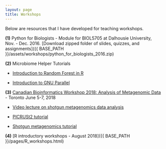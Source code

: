 ```yaml
---
layout: page
title: Workshops
---
```


Below are resources that I have developed for teaching workshops.

**(1)** Python for Biologists - Module for BIOL5705 at Dalhousie University, Nov. - Dec. 2016. [Download zipped folder of slides, quizzes, and assignments]({{ BASE_PATH }}/assets/workshops/python_for_biologists_2016.zip)

**(2)** Microbiome Helper Tutorials
* [Introduction to Random Forest in R](https://github.com/LangilleLab/microbiome_helper/wiki/Random-Forest-Tutorial)  

* [Introduction to GNU Parallel](https://github.com/LangilleLab/microbiome_helper/wiki/Quick-Introduction-to-GNU-Parallel)  

**(3)** [Canadian Bioinformatics Workshop 2018: Analysis of Metagenomic Data](https://github.com/bioinformaticsdotca/Metagenomics_2018/blob/master/main_metagenomics.md) - Toronto June 5-7, 2018  
     
* [Video lecture on shotgun metagenomics data analysis](https://www.youtube.com/watch?v=O3Gek4BkR-A&list=PL3izGL6oi0S_mH1C79CQNjVgCZy56WFoq&index=4)   
    
* [PICRUSt2 tutorial](https://github.com/LangilleLab/microbiome_helper/wiki/CBW-2018-PICRUSt2-Tutorial)    
    
* [Shotgun metagenomics tutorial](https://github.com/LangilleLab/microbiome_helper/wiki/CBW-2018-Metagenomic-Taxonomic-and-Functional-Composition-Tutorial)    
  
**(4)** [R introductory workshops - August 2018]({{ BASE_PATH }}/pages/R_workshops.html)  
